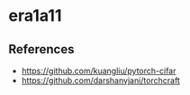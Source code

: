 # era1a11

## References
- https://github.com/kuangliu/pytorch-cifar
- https://github.com/darshanvjani/torchcraft
